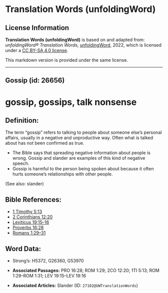 # Translation Words (unfoldingWord)

## License Information

**Translation Words (unfoldingWord)** is based on and adapted from: _unfoldingWord® Translation Words_, [unfoldingWord](https://unfoldingword.org/utw), 2022, which is licensed under a [CC BY-SA 4.0 license](https://creativecommons.org/licenses/by-sa/4.0/legalcode.en).

This markdown version is provided under the same license.



--------------------------------

## Gossip (id: 26656)

gossip, gossips, talk nonsense
==============================

Definition:
-----------

The term “gossip” refers to talking to people about someone else’s personal affairs, usually in a negative and unproductive way. Often what is talked about has not been confirmed as true.

* The Bible says that spreading negative information about people is wrong. Gossip and slander are examples of this kind of negative speech.
* Gossip is harmful to the person being spoken about because it often hurts someone’s relationships with other people.

(See also: slander)

Bible References:
-----------------

* [1 Timothy 5:13](https://ref.ly/1Tim5:13)
* [2 Corinthians 12:20](https://ref.ly/2Cor12:20)
* [Leviticus 19:15–16](https://ref.ly/Lev19:15-Lev19:16)
* [Proverbs 16:28](https://ref.ly/Prov16:28)
* [Romans 1:29–31](https://ref.ly/Rom1:29-Rom1:31)

Word Data:
----------

* Strong’s: H5372, G26360, G53970

* **Associated Passages:** PRO 16:28; ROM 1:29; 2CO 12:20; 1TI 5:13; ROM 1:29–ROM 1:31; LEV 19:15–LEV 19:16
* **Associated Articles:** Slander (ID: `27102@UWTranslationWords`)

